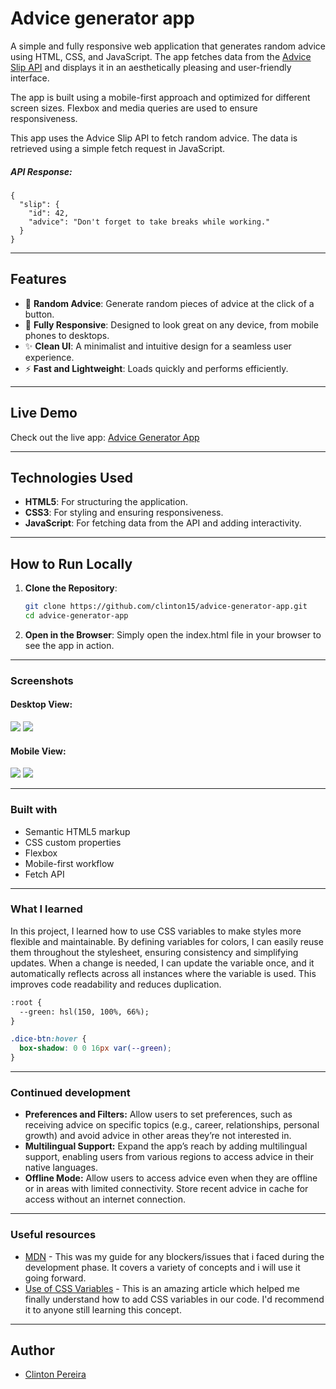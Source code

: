 # Advice generator app

A simple and fully responsive web application that generates random advice using HTML, CSS, and JavaScript. The app fetches data from the [Advice Slip API](https://api.adviceslip.com/) and displays it in an aesthetically pleasing and user-friendly interface.

The app is built using a mobile-first approach and optimized for different screen sizes. Flexbox and media queries are used to ensure responsiveness.

This app uses the Advice Slip API to fetch random advice. The data is retrieved using a simple fetch request in JavaScript.

##### API Response:

```
{
  "slip": {
    "id": 42,
    "advice": "Don't forget to take breaks while working."
  }
}
```
---

## Features

- 🎲 **Random Advice**: Generate random pieces of advice at the click of a button.
- 📱 **Fully Responsive**: Designed to look great on any device, from mobile phones to desktops.
- ✨ **Clean UI**: A minimalist and intuitive design for a seamless user experience.
- ⚡ **Fast and Lightweight**: Loads quickly and performs efficiently.

---

## Live Demo

Check out the live app: [Advice Generator App](https://yourusername.github.io/advice-generator-app/)

---

## Technologies Used

- **HTML5**: For structuring the application.
- **CSS3**: For styling and ensuring responsiveness.
- **JavaScript**: For fetching data from the API and adding interactivity.

---

## How to Run Locally

1. **Clone the Repository**:
   ```bash
   git clone https://github.com/clinton15/advice-generator-app.git
   cd advice-generator-app

2. **Open in the Browser**: 
Simply open the index.html file in your browser to see the app in action.

---

### Screenshots

#### Desktop View:
![](./images/desktop-screenshot.png)
![](./images/desktop-screenshot1.png)

#### Mobile View:
![](./images/mobile-screenshot1.png)
![](./images/mobile-screenshot.png)

---

### Built with

- Semantic HTML5 markup
- CSS custom properties
- Flexbox
- Mobile-first workflow
- Fetch API

---

### What I learned

In this project, I learned how to use CSS variables to make styles more flexible and maintainable. By defining variables for colors, I can easily reuse them throughout the stylesheet, ensuring consistency and simplifying updates. When a change is needed, I can update the variable once, and it automatically reflects across all instances where the variable is used. This improves code readability and reduces duplication.

```html
:root {
  --green: hsl(150, 100%, 66%);
}
```
```css
.dice-btn:hover {
  box-shadow: 0 0 16px var(--green);
}
```

---

### Continued development

- **Preferences and Filters:** Allow users to set preferences, such as receiving advice on specific topics (e.g., career, relationships, personal growth) and avoid advice in other areas they’re not interested in.
- **Multilingual Support:** Expand the app’s reach by adding multilingual support, enabling users from various regions to access advice in their native languages.
- **Offline Mode:** Allow users to access advice even when they are offline or in areas with limited connectivity. Store recent advice in cache for access without an internet connection.

---

### Useful resources

- [MDN](https://developer.mozilla.org/en-US/) - This was my guide for any blockers/issues that i faced during the development phase. It covers a variety of concepts and i will use it going forward.
- [Use of CSS Variables](https://www.w3schools.com/css/css3_variables.asp) - This is an amazing article which helped me finally understand how to add CSS variables in our code. I'd recommend it to anyone still learning this concept.

---

## Author

- [Clinton Pereira](https://www.your-site.com)
